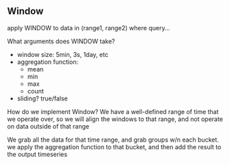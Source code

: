 ## Window
apply WINDOW to data in (range1, range2) where query...

What arguments does WINDOW take?
* window size: 5min, 3s, 1day, etc
* aggregation function:
    * mean
    * min
    * max
    * count
* sliding? true/false

How do we implement Window? We have a well-defined range of time that we operate over, so we will align
the windows to that range, and not operate on data outside of that range

We grab all the data for that time range, and grab groups w/n each bucket. we apply the aggregation function
to that bucket, and then add the result to the output timeseries

